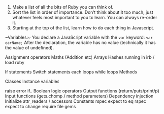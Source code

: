 1. Make a list of all the bits of Ruby you can think of.  
2. Sort the list in order of importance. Don’t think about it too much, just whatever feels most important to you to learn. You can always re-order it.  
3. Starting at the top of the list, learn how to do each thing in Javascript.  

~Variables:~ You declare a JavaScript variable with the `var` keyword: `var carName;` After the declaration, the variable has no value (technically it has the value of undefined).  

Assignment operators
Maths (Addition etc)
Arrays
Hashes
running in irb / load ruby


If statements
Switch statements
each loops
while loops
Methods

Classes
Instance variables




raise error if.. 
Boolean logic operators
Output functions (return/puts/print/p)
Input functions (gets.chomp / method parameters)
Dependency injection
Initialize
attr_readers / accessors
Constants
rspec expect to eq
rspec expect to change
require file
gems


